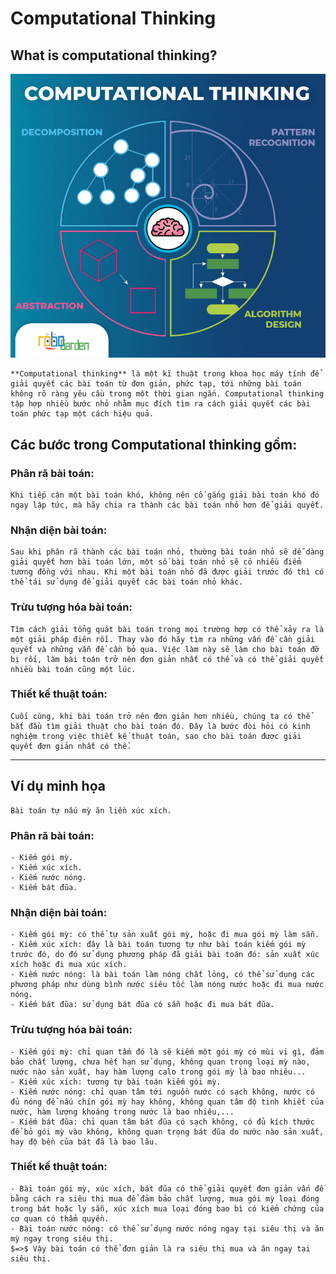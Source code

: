 # **Computational Thinking**

## **What is computational thinking?**

![Figure 1: A first look of Computer Thinking](figure-computational-thinking.jpg)

    **Computational thinking** là một kĩ thuật trong khoa học máy tính để giải quyết các bài toán từ đơn giản, phức tạp, tới những bài toán không rõ ràng yêu cầu trong một thời gian ngắn. Computational thinking tập hợp nhiều bước nhỏ nhằm mục đích tìm ra cách giải quyết các bài toán phức tạp một cách hiệu quả.

## **Các bước trong Computational thinking gồm:**

### **Phân rã bài toán:**
    Khi tiếp cận một bài toán khó, không nên cố gắng giải bài toán khó đó ngay lập tức, mà hãy chia ra thành các bài toán nhỏ hơn để giải quyết.

### **Nhận diện bài toán:**
    Sau khi phân rã thành các bài toán nhỏ, thường bài toán nhỏ sẽ dễ dàng giải quyết hơn bài toán lớn, một số bài toán nhỏ sẽ có nhiều điểm tương đồng với nhau. Khi một bài toán nhỏ đã được giải trước đó thì có thể tái sử dụng để giải quyết các bài toán nhỏ khác.

### **Trừu tượng hóa bài toán:**
    Tìm cách giải tổng quát bài toán trong mọi trường hợp có thể xảy ra là một giải pháp điên rồi. Thay vào đó hãy tìm ra những vấn đề cần giải quyết và những vẫn đề cần bỏ qua. Việc làm này sẽ làm cho bài toán đỡ bị rối, làm bài toán trở nên đơn giản nhất có thể và có thể giải quyết nhiều bài toán cũng một lúc.

### **Thiết kế thuật toán:**
    Cuối cùng, khi bài toán trở nên đơn giản hơn nhiều, chúng ta có thể bắt đầu tìm giải thuật cho bài toán đó. Đây là bước đòi hỏi có kinh nghiệm trong việc thiết kế thuật toán, sao cho bài toán được giải quyết đơn giản nhất có thể.
---
## **Ví dụ minh họa**
    Bài toán tự nấu mỳ ăn liền xúc xích.
### **Phân rã bài toán:**
    - Kiếm gói mỳ.
    - Kiếm xúc xích.
    - Kiếm nước nóng.
    - Kiếm bát đũa.
### **Nhận diện bài toán:**
    - Kiếm gói mỳ: có thể tự sản xuất gói mỳ, hoặc đi mua gói mỳ làm sẵn.
    - Kiếm xúc xích: đây là bài toán tương tự như bài toán kiếm gói mỳ trước đó, do đó sử dụng phương pháp đã giải bài toán đó: sản xuất xúc xích hoặc đi mua xúc xích.
    - Kiếm nước nóng: là bài toán làm nóng chất lỏng, có thể sử dụng các phương pháp như dùng bình nước siêu tốc làm nóng nước hoặc đi mua nước nóng.
    - Kiếm bát đũa: sử dụng bát đũa có sẵn hoặc đi mua bát đũa.
### **Trừu tượng hóa bài toán:**
    - Kiếm gói mỳ: chỉ quan tấm đó là sẽ kiếm một gói mỳ có mùi vị gì, đảm bảo chất lượng, chưa hết hạn sử dụng, không quan trọng loại mỳ nào, nước nào sản xuất, hay hàm lượng calo trong gói mỳ là bao nhiêu...
    - Kiếm xúc xích: tương tự bài toán kiếm gói mỳ.
    - Kiếm nước nóng: chỉ quan tâm tới nguồn nước có sạch không, nước có đủ nóng để nấu chín gói mỳ hay không, không quan tâm độ tinh khiết của nước, hàm lượng khoáng trong nước là bao nhiêu,...
    - Kiếm bát đũa: chỉ quan tâm bát đũa có sạch không, có đủ kích thước để bỏ gói mỳ vào không, không quan trọng bát đũa do nước nào sản xuất, hay độ bền của bát đã là bao lâu.
### **Thiết kế thuật toán:**
    - Bài toán gói mỳ, xúc xích, bát đũa có thể giải quyết đơn giản vấn đề bằng cách ra siêu thị mua để đảm bảo chất lượng, mua gói mỳ loại đóng trong bát hoặc ly sẵn, xúc xích mua loại đóng bao bì có kiểm chứng của cơ quan có thẩm quyền.
    - Bài toán nước nóng: có thể sử dụng nước nóng ngay tại siêu thị và ăn mỳ ngay trong siêu thị.
    $=>$ Vậy bài toán có thể đơn giản là ra siêu thị mua và ăn ngay tại siêu thị. 